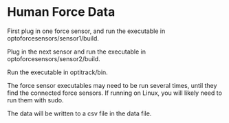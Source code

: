 # Human Force Data

First plug in one force sensor, and run the executable in optoforcesensors/sensor1/build.

Plug in the next sensor and run the executable in optoforcesensors/sensor2/build.

Run the executable in optitrack/bin.

The force sensor executables may need to be run several times, until they find the connected force sensors.  If running on Linux, you will likely need to run them with sudo.

The data will be written to a csv file in the data file.

